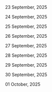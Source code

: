 23 September, 2025

24 September, 2025

25 September, 2025

26 September, 2025

27 September, 2025

28 September, 2025

29 September, 2025

30 September, 2025

01 October, 2025